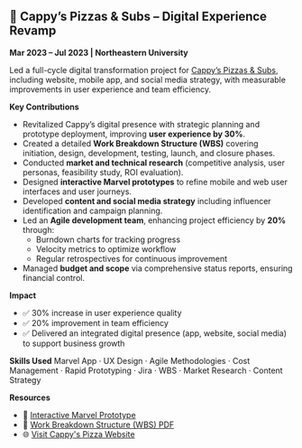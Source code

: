 ## 🍕 Cappy’s Pizzas & Subs – Digital Experience Revamp
**Mar 2023 – Jul 2023 | Northeastern University**

Led a full-cycle digital transformation project for [Cappy’s Pizzas & Subs](https://g.co/kgs/Eqr3gMd), including website, mobile app, and social media strategy, with measurable improvements in user experience and team efficiency.

**Key Contributions**
- Revitalized Cappy’s digital presence with strategic planning and prototype deployment, improving **user experience by 30%**.
- Created a detailed **Work Breakdown Structure (WBS)** covering initiation, design, development, testing, launch, and closure phases.
- Conducted **market and technical research** (competitive analysis, user personas, feasibility study, ROI evaluation).
- Designed **interactive Marvel prototypes** to refine mobile and web user interfaces and user journeys.
- Developed **content and social media strategy** including influencer identification and campaign planning.
- Led an **Agile development team**, enhancing project efficiency by **20%** through:
  - Burndown charts for tracking progress  
  - Velocity metrics to optimize workflow  
  - Regular retrospectives for continuous improvement
- Managed **budget and scope** via comprehensive status reports, ensuring financial control.

**Impact**
- ✅ 30% increase in user experience quality  
- ✅ 20% improvement in team efficiency  
- ✅ Delivered an integrated digital presence (app, website, social media) to support business growth  

**Skills Used**
Marvel App · UX Design · Agile Methodologies · Cost Management · Rapid Prototyping · Jira · WBS · Market Research · Content Strategy

**Resources**
- 🎯 [Interactive Marvel Prototype](https://marvelapp.com/prototype/je4biee/screen/91604548)  
- 📄 [Work Breakdown Structure (WBS) PDF](./Cappy's%20Pizza%20Project.pdf)
- 🌐 [Visit Cappy's Pizza Website](https://www.cappyspizza.com)
